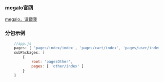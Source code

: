 ### megalo官网

[megalo，请戳我](https://megalojs.org/)

### 分包示例

```javascript
    //app.js
    pages: [ 'pages/index/index', 'pages/cart/index', 'pages/user/index' ],
    subPackages: [
        {
            root: 'pagesOther',
            pages: [ 'other/index' ]
        }
    ]
```
